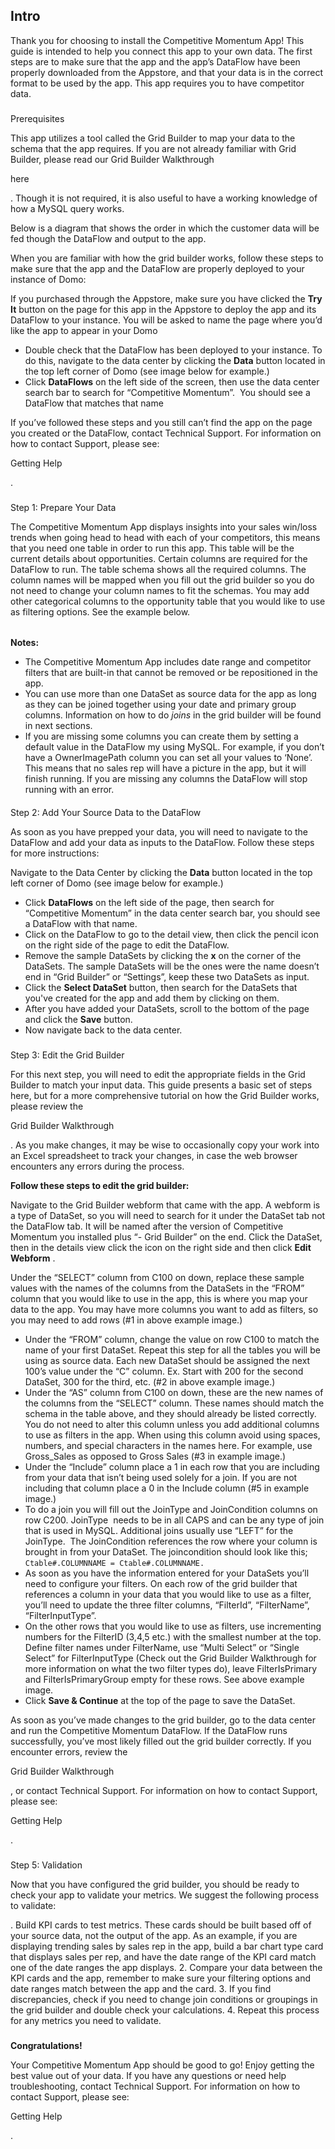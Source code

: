 

Intro
-------

Thank you for choosing to install the Competitive Momentum App! This guide is intended to help you connect this app to your own data. The first steps are to make sure that the app and the app’s DataFlow have been properly downloaded from the Appstore, and that your data is in the correct format to be used by the app. This app requires you to have competitor data.


###
 Prerequisites

This app utilizes a tool called the Grid Builder to map your data to the schema that the app requires. If you are not already familiar with Grid Builder, please read our Grid Builder Walkthrough

here

. Though it is not required, it is also useful to have a working knowledge of how a MySQL query works.


 Below is a diagram that shows the order in which the customer data will be fed though the DataFlow and output to the app.

When you are familiar with how the grid builder works, follow these steps to make sure that the app and the DataFlow are properly deployed to your instance of Domo:

 If you purchased through the Appstore, make sure you have clicked the
 **Try It**
 button on the page for this app in the Appstore to deploy the app and its DataFlow to your instance. You will be asked to name the page where you’d like the app to appear in your Domo
* Double check that the DataFlow has been deployed to your instance. To do this, navigate to the data center by clicking the
 **Data**
 button located in the top left corner of Domo (see image below for example.)
* Click
 **DataFlows**
 on the left side of the screen, then use the data center search bar to search for “Competitive Momentum”.  You should see a DataFlow that matches that name

If you’ve followed these steps and you still can’t find the app on the page you created or the DataFlow, contact Technical Support. For information on how to contact Support, please see:

Getting Help

.

###
 Step 1: Prepare Your Data

The Competitive Momentum App displays insights into your sales win/loss trends when going head to head with each of your competitors, this means that you need one table in order to run this app. This table will be the current details about opportunities. Certain columns are required for the DataFlow to run. The table schema shows all the required columns. The column names will be mapped when you fill out the grid builder so you do not need to change your column names to fit the schemas. You may add other categorical columns to the opportunity table that you would like to use as filtering options. See the example below.


######
**Notes:**


* The Competitive Momentum App includes date range and competitor filters that are built-in that cannot be removed or be repositioned in the app.
* You can use more than one DataSet as source data for the app as long as they can be joined together using your date and primary group columns. Information on how to do
 *joins*
 in the grid builder will be found in next sections.
* If you are missing some columns you can create them by setting a default value in the DataFlow my using MySQL. For example, if you don’t have a OwnerImagePath column you can set all your values to ‘None’. This means that no sales rep will have a picture in the app, but it will finish running. If you are missing any columns the DataFlow will stop running with an error.


####
 Step 2: Add Your Source Data to the DataFlow

As soon as you have prepped your data, you will need to navigate to the DataFlow and add your data as inputs to the DataFlow. Follow these steps for more instructions:

 Navigate to the Data Center by clicking the
 **Data**
 button located in the top left corner of Domo (see image below for example.)
* Click
 **DataFlows**
 on the left side of the page, then search for “Competitive Momentum” in the data center search bar, you should see a DataFlow with that name.
* Click on the DataFlow to go to the detail view, then click the pencil icon on the right side of the page to edit the DataFlow.
* Remove the sample DataSets by clicking the
 **x**
 on the corner of the DataSets. The sample DataSets will be the ones were the name doesn’t end in “Grid Builder” or “Settings”, keep these two DataSets as input.
* Click the
 **Select DataSet**
 button, then search for the DataSets that you've created for the app and add them by clicking on them.
* After you have added your DataSets, scroll to the bottom of the page and click the
 **Save**
 button.
* Now navigate back to the data center.

###
 Step 3: Edit the Grid Builder

For this next step, you will need to edit the appropriate fields in the Grid Builder to match your input data. This guide presents a basic set of steps here, but for a more comprehensive tutorial on how the Grid Builder works, please review the

Grid Builder Walkthrough

. As you make changes, it may be wise to occasionally copy your work into an Excel spreadsheet to track your changes, in case the web browser encounters any errors during the process.


**Follow these steps to edit the grid builder:**

 Navigate to the Grid Builder webform that came with the app. A webform is a type of DataSet, so you will need to search for it under the DataSet tab not the DataFlow tab. It will be named after the version of Competitive Momentum you installed plus “- Grid Builder” on the end. Click the DataSet, then in the details view click the icon on the right side and then click
 **Edit Webform**
 .

 Under the “SELECT” column from C100 on down, replace these sample values with the names of the columns from the DataSets in the “FROM” column that you would like to use in the app, this is where you map your data to the app. You may have more columns you want to add as filters, so you may need to add rows (#1 in above example image.)
* Under the “FROM” column, change the value on row C100 to match the name of your first DataSet. Repeat this step for all the tables you will be using as source data. Each new DataSet should be assigned the next 100’s value under the “C” column. Ex. Start with 200 for the second DataSet, 300 for the third, etc. (#2 in above example image.)
* Under the “AS” column from C100 on down, these are the new names of the columns from the “SELECT” column. These names should match the schema in the table above, and they should already be listed correctly. You do not need to alter this column unless you add additional columns to use as filters in the app. When using this column avoid using spaces, numbers, and special characters in the names here. For example, use Gross\_Sales as opposed to Gross Sales (#3 in example image.)
* Under the “Include” column place a 1 in each row that you are including from your data that isn’t being used solely for a join. If you are not including that column place a 0 in the Include column (#5 in example image.)
* To do a join you will fill out the JoinType and JoinCondition columns on row C200. JoinType  needs to be in all CAPS and can be any type of join that is used in MySQL. Additional joins usually use “LEFT” for the JoinType.  The JoinCondition references the row where your column is brought in from your DataSet. The joincondition should look like this;
 `Ctable#.COLUMNNAME = Ctable#.COLUMNNAME.`
* As soon as you have the information entered for your DataSets you’ll need to configure your filters. On each row of the grid builder that references a column in your data that you would like to use as a filter, you’ll need to update the three filter columns, “FilterId”, “FilterName”, “FilterInputType”.
* On the other rows that you would like to use as filters, use incrementing numbers for the FilterID (3,4,5 etc.) with the smallest number at the top. Define filter names under FilterName, use “Multi Select” or “Single Select” for FilterInputType (Check out the Grid Builder Walkthrough for more information on what the two filter types do), leave FilterIsPrimary and FilterIsPrimaryGroup empty for these rows. See above example image.
* Click
 **Save & Continue**
 at the top of the page to save the DataSet.

As soon as you’ve made changes to the grid builder, go to the data center and run the Competitive Momentum DataFlow. If the DataFlow runs successfully, you’ve most likely filled out the grid builder correctly. If you encounter errors, review the

Grid Builder Walkthrough

, or contact Technical Support. For information on how to contact Support, please see:

Getting Help

.

###
 Step 5: Validation

Now that you have configured the grid builder, you should be ready to check your app to validate your metrics. We suggest the following process to validate:

. Build KPI cards to test metrics. These cards should be built based off of your source data, not the output of the app. As an example, if you are displaying trending sales by sales rep in the app, build a bar chart type card that displays sales per rep, and have the date range of the KPI card match one of the date ranges the app displays.
2. Compare your data between the KPI cards and the app, remember to make sure your filtering options and date ranges match between the app and the card.
3. If you find discrepancies, check if you need to change join conditions or groupings in the grid builder and double check your calculations.
4. Repeat this process for any metrics you need to validate.


#####
**Congratulations!**

Your Competitive Momentum App should be good to go! Enjoy getting the best value out of your data. If you have any questions or need help troubleshooting, contact Technical Support. For information on how to contact Support, please see:

Getting Help

.

